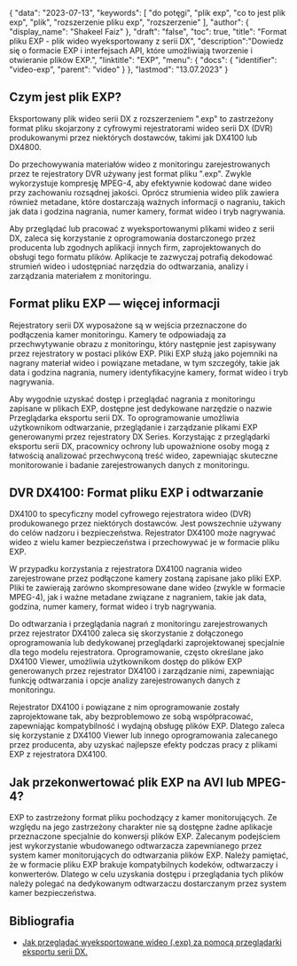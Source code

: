 {
"data": "2023-07-13",
  "keywords": [
"do potęgi",
"plik exp",
"co to jest plik exp",
"plik",
"rozszerzenie pliku exp",
"rozszerzenie"
],
  "author": {
"display_name": "Shakeel Faiz"
},
"draft": "false",
"toc": true,
"title": "Format pliku EXP - plik wideo wyeksportowany z serii DX",
  "description":"Dowiedz się o formacie EXP i interfejsach API, które umożliwiają tworzenie i otwieranie plików EXP.",
  "linktitle": "EXP",
  "menu": {
    "docs": {
      "identifier": "video-exp",
      "parent": "video"
}
},
"lastmod": "13.07.2023"
}

## Czym jest plik EXP?

Eksportowany plik wideo serii DX z rozszerzeniem ".exp" to zastrzeżony format pliku skojarzony z cyfrowymi rejestratorami wideo serii DX (DVR) produkowanymi przez niektórych dostawców, takimi jak DX4100 lub DX4800.

Do przechowywania materiałów wideo z monitoringu zarejestrowanych przez te rejestratory DVR używany jest format pliku ".exp". Zwykle wykorzystuje kompresję MPEG-4, aby efektywnie kodować dane wideo przy zachowaniu rozsądnej jakości. Oprócz strumienia wideo plik zawiera również metadane, które dostarczają ważnych informacji o nagraniu, takich jak data i godzina nagrania, numer kamery, format wideo i tryb nagrywania.

Aby przeglądać lub pracować z wyeksportowanymi plikami wideo z serii DX, zaleca się korzystanie z oprogramowania dostarczonego przez producenta lub zgodnych aplikacji innych firm, zaprojektowanych do obsługi tego formatu plików. Aplikacje te zazwyczaj potrafią dekodować strumień wideo i udostępniać narzędzia do odtwarzania, analizy i zarządzania materiałem z monitoringu.

## Format pliku EXP — więcej informacji

Rejestratory serii DX wyposażone są w wejścia przeznaczone do podłączenia kamer monitoringu. Kamery te odpowiadają za przechwytywanie obrazu z monitoringu, który następnie jest zapisywany przez rejestratory w postaci plików EXP. Pliki EXP służą jako pojemniki na nagrany materiał wideo i powiązane metadane, w tym szczegóły, takie jak data i godzina nagrania, numery identyfikacyjne kamery, format wideo i tryb nagrywania.

Aby wygodnie uzyskać dostęp i przeglądać nagrania z monitoringu zapisane w plikach EXP, dostępne jest dedykowane narzędzie o nazwie Przeglądarka eksportu serii DX. To oprogramowanie umożliwia użytkownikom odtwarzanie, przeglądanie i zarządzanie plikami EXP generowanymi przez rejestratory DX Series. Korzystając z przeglądarki eksportu serii DX, pracownicy ochrony lub upoważnione osoby mogą z łatwością analizować przechwyconą treść wideo, zapewniając skuteczne monitorowanie i badanie zarejestrowanych danych z monitoringu.

## DVR DX4100: Format pliku EXP i odtwarzanie

DX4100 to specyficzny model cyfrowego rejestratora wideo (DVR) produkowanego przez niektórych dostawców. Jest powszechnie używany do celów nadzoru i bezpieczeństwa. Rejestrator DX4100 może nagrywać wideo z wielu kamer bezpieczeństwa i przechowywać je w formacie pliku EXP.

W przypadku korzystania z rejestratora DX4100 nagrania wideo zarejestrowane przez podłączone kamery zostaną zapisane jako pliki EXP. Pliki te zawierają zarówno skompresowane dane wideo (zwykle w formacie MPEG-4), jak i ważne metadane związane z nagraniem, takie jak data, godzina, numer kamery, format wideo i tryb nagrywania.

Do odtwarzania i przeglądania nagrań z monitoringu zarejestrowanych przez rejestrator DX4100 zaleca się skorzystanie z dołączonego oprogramowania lub dedykowanej przeglądarki zaprojektowanej specjalnie dla tego modelu rejestratora. Oprogramowanie, często określane jako DX4100 Viewer, umożliwia użytkownikom dostęp do plików EXP generowanych przez rejestrator DX4100 i zarządzanie nimi, zapewniając funkcję odtwarzania i opcje analizy zarejestrowanych danych z monitoringu.

Rejestrator DX4100 i powiązane z nim oprogramowanie zostały zaprojektowane tak, aby bezproblemowo ze sobą współpracować, zapewniając kompatybilność i wydajną obsługę plików EXP. Dlatego zaleca się korzystanie z DX4100 Viewer lub innego oprogramowania zalecanego przez producenta, aby uzyskać najlepsze efekty podczas pracy z plikami EXP z rejestratora DX4100.


## Jak przekonwertować plik EXP na AVI lub MPEG-4?

EXP to zastrzeżony format pliku pochodzący z kamer monitorujących. Ze względu na jego zastrzeżony charakter nie są dostępne żadne aplikacje przeznaczone specjalnie do konwersji plików EXP. Zalecanym podejściem jest wykorzystanie wbudowanego odtwarzacza zapewnianego przez system kamer monitorujących do odtwarzania plików EXP. Należy pamiętać, że w formacie pliku EXP brakuje kompatybilnych kodeków, odtwarzaczy i konwerterów. Dlatego w celu uzyskania dostępu i przeglądania tych plików należy polegać na dedykowanym odtwarzaczu dostarczanym przez system kamer bezpieczeństwa.

## Bibliografia
* [Jak przeglądać wyeksportowane wideo (.exp) za pomocą przeglądarki eksportu serii DX.](https://support.pelco.com/s/article/How-to-review-exported-video-exp-using-the-DX-Series-Export-Viewer-1538586687024?language=en_US)







